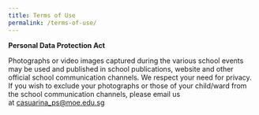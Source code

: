 ```yaml
---
title: Terms of Use
permalink: /terms-of-use/
---
```

**Personal Data Protection Act**

Photographs or video images captured during the various school events may be used and published in school publications, website and other official school communication channels. We respect your need for privacy. If you wish to exclude your photographs or those of your child/ward from the school communication channels, please email us at [casuarina\_ps@moe.edu.sg](mailto:casuarina_ps@moe.edu.sg)